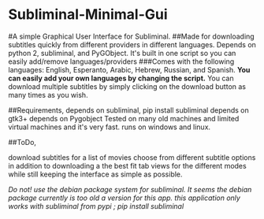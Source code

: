 # Subliminal-Minimal-Gui

#A simple Graphical User Interface for Subliminal.
##Made for downloading subtitles quickly from different providers in different languages.
Depends on python 2, subliminal, and PyGObject.
It's built in one script so you can easily add/remove languages/providers
###Comes with the following languages:
English, Esperanto, Arabic, Hebrew, Russian, and Spanish.
**You can easily add your own languages by changing the script.**
You can download multiple subtitles by simply clicking on the download button as many times as you wish.

##Requirements,
depends on subliminal, pip install subliminal
depends on gtk3+
depends on Pygobject
Tested on many old machines and limited virtual machines and it's very fast.
runs on windows and linux.



##ToDo,

download subtitles for a list of movies
choose from different subtitle options in addition to downloading a the best fit
tab views for the different modes while still keeping the interface as simple as possible.

*Do not! use the debian package system for subliminal. It seems the debian package currently is too old a version for this app. this application only works with subliminal from pypi ; pip install subliminal*
